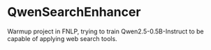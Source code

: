 # QwenSearchEnhancer
Warmup project in FNLP, trying to train Qwen2.5-0.5B-Instruct to be capable of applying web search tools.
